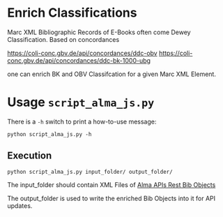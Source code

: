 # Enrich Classifications

Marc XML Bibliographic Records of E-Books often come Dewey Classification. Based on concordances

https://coli-conc.gbv.de/api/concordances/ddc-obv
https://coli-conc.gbv.de/api/concordances/ddc-bk-1000-ubg

one can enrich BK and OBV Classifcation for a given Marc XML <record/> Element.

# Usage `script_alma_js.py`

There is a `-h` switch to print a how-to-use message:

`python script_alma_js.py -h`

## Execution
`python script_alma_js.py input_folder/ output_folder/`

The input_folder should contain XML Files of [Alma APIs Rest Bib Objects](https://developers.exlibrisgroup.com/alma/apis/docs/xsd/rest_bib.xsd/?tags=GET)

The output_folder is used to write the enriched Bib Objects into it for API updates.
